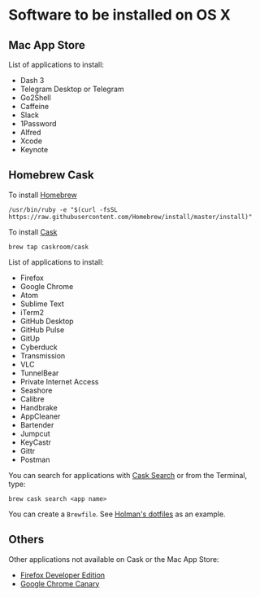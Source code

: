 # Software to be installed on OS X

## Mac App Store

List of applications to install:

- Dash 3
- Telegram Desktop or Telegram
- Go2Shell
- Caffeine
- Slack
- 1Password
- Alfred
- Xcode
- Keynote

## Homebrew Cask

To install [Homebrew](http://brew.sh/)

```
/usr/bin/ruby -e "$(curl -fsSL https://raw.githubusercontent.com/Homebrew/install/master/install)"
```

To install [Cask](http://caskroom.io/)

```
brew tap caskroom/cask
```

List of applications to install:

- Firefox
- Google Chrome
- Atom
- Sublime Text
- iTerm2
- GitHub Desktop
- GitHub Pulse
- GitUp
- Cyberduck
- Transmission
- VLC
- TunnelBear
- Private Internet Access
- Seashore
- Calibre
- Handbrake
- AppCleaner
- Bartender
- Jumpcut
- KeyCastr
- Gittr
- Postman

You can search for applications with [Cask Search](http://caskroom.io/search) or from the Terminal, type: 

```
brew cask search <app name>
```

You can create a `Brewfile`. See [Holman's dotfiles](https://github.com/holman/dotfiles/blob/master/Brewfile) as an example.

## Others

Other applications not available on Cask or the Mac App Store:

- [Firefox Developer Edition](https://www.mozilla.org/en-US/firefox/developer/)
- [Google Chrome Canary](https://www.google.com/chrome/browser/canary.html)
